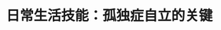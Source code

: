 ---
title: 日常生活技能：孤独症自立的关键
tags: [孤独症谱系, ASD, 孤独症]
color: warning
description: 从根本上说，当一个人评估所谓的孤独症人士的“功能水平”，ta的适应性技能远比他的学习成绩重要
external_url: http://mp.weixin.qq.com/s?__biz=MzIyMzgyMjY5NQ==&amp;mid=2247484028&amp;idx=1&amp;sn=53f9e478d7804070e593d13c7b326b00&amp;chksm=e8191474df6e9d62a5804cd9be4b626eecf67a54011377a48468be831e3678d05878b5fc38b1&amp;scene=27#wechat_redirect
---